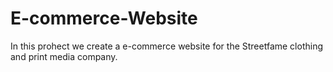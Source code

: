# E-commerce-Website
In this prohect we create a e-commerce website for the Streetfame clothing and print media company.
